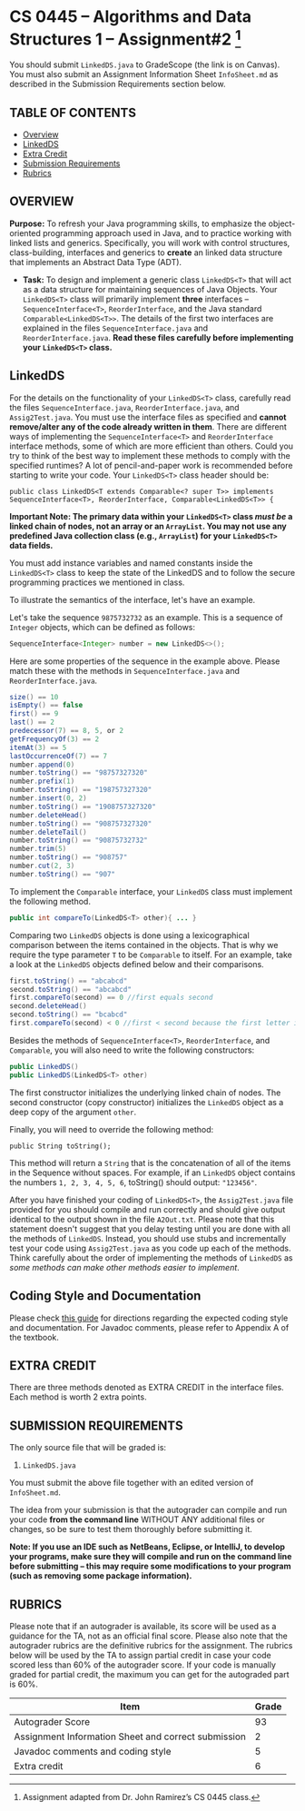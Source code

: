 # CS 0445 – Algorithms and Data Structures 1 – Assignment#2 [^1]

You should submit `LinkedDS.java` to GradeScope (the link is on
Canvas). You must also submit an Assignment Information Sheet `InfoSheet.md` as described in the Submission
Requirements section below.

## TABLE OF CONTENTS

- [Overview](#overview)
- [LinkedDS](#LinkedDS)
- [Extra Credit](#Extra-Credit)
- [Submission Requirements](#submission-requirements)
- [Rubrics](#rubrics)

## OVERVIEW

**Purpose:** To refresh your Java programming skills, to emphasize the object-oriented programming
approach used in Java, and to practice working with linked lists and generics. Specifically, you will work with control
structures, class-building, interfaces and generics to **create** an linked
data structure that implements an Abstract Data Type (ADT).

- **Task:** To design and implement a generic class `LinkedDS<T>` that will act as a data structure for maintaining
sequences of Java Objects. Your `LinkedDS<T>` class will primarily implement **three** interfaces –
`SequenceInterface<T>`, `ReorderInterface`, and the Java standard `Comparable<LinkedDS<T>>`. The details of the first two interfaces are explained in the files `SequenceInterface.java` and `ReorderInterface.java`. **Read these files carefully before implementing
your `LinkedDS<T>` class.**


[^1]: Assignment adapted from Dr. John Ramirez’s CS 0445 class.


## LinkedDS

For the details on the functionality of your `LinkedDS<T>` class, carefully read the files
`SequenceInterface.java`, `ReorderInterface.java`, and `Assig2Test.java`. You must use the interface files as specified and **cannot remove/alter any of
the code already written in them**. There are different ways of implementing the
`SequenceInterface<T>` and `ReorderInterface` interface methods, some of which are more efficient than
others. Could you try to think of the best way to implement these methods to comply with the specified runtimes? A lot of pencil-and-paper work is
recommended before starting to write your code. Your `LinkedDS<T>` class header should be:

`public class LinkedDS<T extends Comparable<? super T>> implements SequenceInterface<T>, ReorderInterface, Comparable<LinkedDS<T>> {`

**Important Note: The primary data within your `LinkedDS<T>` class *must be* a linked chain of nodes, not an array or an `ArrayList`. You may not use any predefined Java collection class (e.g., `ArrayList`) for your `LinkedDS<T>` data
fields.**

You must add instance variables and named constants inside the `LinkedDS<T>` class to keep the state of the LinkedDS<T> and to follow the secure programming practices we
mentioned in class.

To illustrate the semantics of the interface, let's have an example.

Let's take the sequence `9875732732` as an example. This is a sequence of `Integer` objects, which can be defined as follows:

```java
SequenceInterface<Integer> number = new LinkedDS<>();
```

Here are some properties of the sequence in the example above. Please match these with the methods
in `SequenceInterface.java` and `ReorderInterface.java`.

```java
size() == 10
isEmpty() == false
first() == 9
last() == 2
predecessor(7) == 8, 5, or 2
getFrequencyOf(3) == 2
itemAt(3) == 5
lastOccurrenceOf(7) == 7
number.append(0)
number.toString() == "98757327320"
number.prefix(1)
number.toString() == "198757327320"
number.insert(0, 2)
number.toString() == "1908757327320"
number.deleteHead()
number.toString() == "908757327320"
number.deleteTail()
number.toString() == "90875732732"
number.trim(5)
number.toString() == "908757"
number.cut(2, 3)
number.toString() == "907"
```

To implement the `Comparable` interface, your `LinkedDS` class must implement the following method.

```java
public int compareTo(LinkedDS<T> other){ ... }
```

Comparing two `LinkedDS` objects is done using a lexicographical comparison between the items contained in the objects. That is why we require the type parameter `T` to be `Comparable` to itself. For an example, take a look at the `LinkedDS` objects defined below and their comparisons.


```java
first.toString() == "abcabcd"
second.toString() == "abcabcd"
first.compareTo(second) == 0 //first equals second
second.deleteHead()
second.toString() == "bcabcd"
first.compareTo(second) < 0 //first < second because the first letter in second is 'b' whereas the corresponding letter in first is 'a'
```

Besides the methods of `SequenceInterface<T>`, `ReorderInterface`, and `Comparable`, you will also need to write the following constructors:

```java
public LinkedDS()
public LinkedDS(LinkedDS<T> other)
```

The first constructor initializes the underlying linked chain of nodes. The second constructor (copy constructor) initializes the `LinkedDS` object as a deep copy of the argument `other`.

Finally, you will need to override the following method:

`public String toString();`

This method will return a `String` that is the concatenation of all of the items in the Sequence without spaces. For example, if an `LinkedDS` object contains the numbers `1, 2, 3, 4, 5, 6`, toString() should output: `"123456"`.


After you have finished your coding of `LinkedDS<T>`, the `Assig2Test.java` file provided for you should compile and run correctly and should give output identical to the output shown in the file `A2Out.txt`. Please note that this statement doesn't suggest that you delay testing until you are done with all the methods of `LinkedDS`. Instead, you should use stubs and incrementally test your code using `Assig2Test.java` as you code up each of the methods. Think carefully about the order of implementing the methods of `LinkedDS` as _some methods can make other methods easier to implement_.


## Coding Style and Documentation

Please check [this guide](https://introcs.cs.princeton.edu/java/11style/) for directions regarding the expected coding style and documentation. For Javadoc comments, please refer to Appendix A of the textbook.

## EXTRA CREDIT

There are three methods denoted as EXTRA CREDIT in the interface files. Each method is worth 2 extra points.

## SUBMISSION REQUIREMENTS

The only source file that will be graded is:

1. `LinkedDS.java`

You must submit the above file together with an edited version of `InfoSheet.md`.

The idea from your submission is that the autograder can compile and run your code **from the command line** WITHOUT ANY additional files or changes, so be
sure to test them thoroughly before submitting it.

**Note: If you use an IDE such as NetBeans, Eclipse, or IntelliJ, to develop your programs, make sure
they will compile and run on the command line before submitting – this may require some
modifications to your program (such as removing some package information).**


## RUBRICS

Please note that if an autograder is available, its score will be used as a guidance for the TA, not as an official final score. Please also note that the autograder rubrics are the definitive rubrics for the assignment. The rubrics below will be used by the TA to assign partial credit in case your code scored less than 60% of the autograder score. If your code is manually graded for partial credit, the maximum you can get for the autograded part is 60%.

| Item | Grade |
|------|-------|
|Autograder Score| 93|
|Assignment Information Sheet and correct submission | 2 |
| Javadoc comments and coding style  | 5 |
| Extra credit  | 6 |
